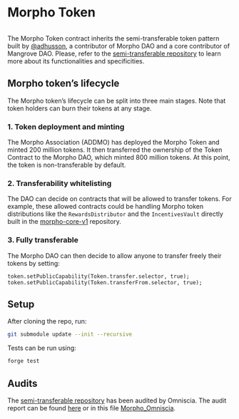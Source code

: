 # Morpho Token

<picture>
  <source media="(prefers-color-scheme: dark)" srcset="https://i.imgur.com/uLq5V14.png">
  <img alt="" src="https://i.imgur.com/ZiL1Lr2.png">
</picture>

The Morpho Token contract inherits the semi-transferable token pattern built by [@adhusson](https://github.com/adhusson), a contributor of Morpho DAO and a core contributor of Mangrove DAO. Please, refer to the [semi-transferable repository](https://github.com/morpho-dao/semitransferable-token) to learn more about its functionalities and specificities.

## Morpho token’s lifecycle

The Morpho token’s lifecycle can be split into three main stages. Note that token holders can burn their tokens at any stage.

### 1. Token deployment and minting

The Morpho Association (ADDMO) has deployed the Morpho Token and minted 200 million tokens. It then transferred the ownership of the Token Contract to the Morpho DAO, which minted 800 million tokens. At this point, the token is non-transferable by default.

### 2. Transferability whitelisting

The DAO can decide on contracts that will be allowed to transfer tokens. For example, these allowed contracts could be handling Morpho token distributions like the `RewardsDistributor` and the `IncentivesVault` directly built in the [morpho-core-v1](https://github.com/morphodao/morpho-core-v1) repository.

### 3. Fully transferable

The Morpho DAO can then decide to allow anyone to transfer freely their tokens by setting:
```solidity
token.setPublicCapability(Token.transfer.selector, true);
token.setPublicCapability(Token.transferFrom.selector, true);
```

## Setup

After cloning the repo, run:
```bash
git submodule update --init --recursive
```

Tests can be run using:
```bash
forge test
```

## Audits

The [semi-transferable repository](https://github.com/mangrovedao/semitransferable-token) has been audited by Omniscia. The audit report can be found [here](https://omniscia.io/morpho-specialized-token/) or in this file [Morpho_Omniscia](./audits/Morpho_Omniscia.pdf).
